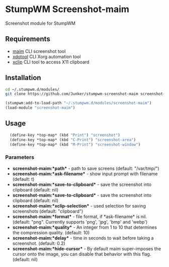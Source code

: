 # StumpWM Screenshot-maim

Screenshot module for StumpWM

## Requirements

- [maim](https://github.com/naelstrof/maim) CLI screenshot tool
- [xdotool](https://github.com/jordansissel/xdotool) CLI Xorg automation tool
- [xclip](https://github.com/astrand/xclip) CLI tool to access X11 clipboard

## Installation

```bash
cd ~/.stumpwm.d/modules/
git clone https://github.com/Junker/stumpwm-screenshot-maim screenshot-maim
```

```lisp
(stumpwm:add-to-load-path "~/.stumpwm.d/modules/screenshot-maim")
(load-module "screenshot-maim")
```

## Usage

```lisp
  (define-key *top-map* (kbd "Print") "screenshot")
  (define-key *top-map* (kbd "C-Print") "screenshot-area")
  (define-key *top-map* (kbd "M-Print") "screenshot-window")
```

### Parameters

- **screenshot-maim:\*path\*** - path to save screens (default: "/var/tmp/")
- **screenshot-maim:\*ask-filename\*** - show input prompt with filename (default: t)
- **screenshot-maim:\*save-to-clipboard\*** - save the screenshot into clipboard (default: nil)
- **screenshot-maim:\*save-to-clipboard\*** - save the screenshot into clipboard (default: nil)
- **screenshot-maim:\*xclip-selection\*** - used selection for saving screenshots (default: "clipboard")
- **screenshot-maim:\*format\*** - file format, if \*ask-filename\* is nil.
(default: "png". Currently supports 'png', 'jpg', 'bmp' and 'webp')
- **screenshot-maim:\*quality\*** - An integer from 1 to 10 that determines the
compression quality. (default: 10)
- **screenshot-maim:\*delay\*** - time in seconds to wait before taking a
screenshot. (default: 0.2)
- **screenshot-maim:\*hide-cursor\*** - By  default maim super-imposes the cursor
onto the image, you can disable that behavior with this flag. (default: nil)
